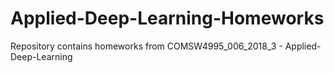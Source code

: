 # Applied-Deep-Learning-Homeworks
Repository contains homeworks from COMSW4995_006_2018_3 - Applied-Deep-Learning
